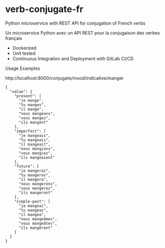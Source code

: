 # verb-conjugate-fr
Python microservice with REST API for conjugation of French verbs

Un microservice Python avec un API REST pour la conjugaison des verbes français

* Dockerized
* Unit tested
* Continuous Integration and Deployment with GitLab CI/CD

Usage Examples


http://localhost:8000/conjugate/mood/indicative/manger

```
{
  "value": {
    "present": [
      "je mange",
      "tu manges",
      "il mange",
      "nous mangeons",
      "vous mangez",
      "ils mangent"
    ],
    "imperfect": [
      "je mangeais",
      "tu mangeais",
      "il mangeait",
      "nous mangions",
      "vous mangiez",
      "ils mangeaient"
    ],
    "future": [
      "je mangerai",
      "tu mangeras",
      "il mangera",
      "nous mangerons",
      "vous mangerez",
      "ils mangeront"
    ],
    "simple-past": [
      "je mangeai",
      "tu mangeas",
      "il mangea",
      "nous mangeâmes",
      "vous mangeâtes",
      "ils mangèrent"
    ]
  }
}
```